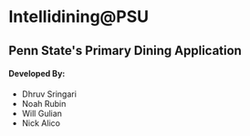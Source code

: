 # Intellidining@PSU

## Penn State's Primary Dining Application


#### Developed By:

* Dhruv Sringari
* Noah Rubin
* Will Gulian
* Nick Alico
